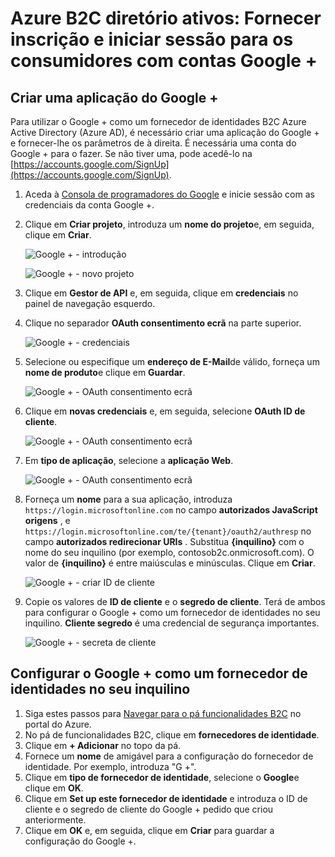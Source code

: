 <properties
    pageTitle="Azure Active B2C de diretório: Configuração Google + | Microsoft Azure"
    description="Fornece inscrição e iniciar sessão para os consumidores com contas Google + nas suas aplicações que são protegidas por Azure Active Directory B2C."
    services="active-directory-b2c"
    documentationCenter=""
    authors="swkrish"
    manager="mbaldwin"
    editor="bryanla"/>

<tags
    ms.service="active-directory-b2c"
    ms.workload="identity"
    ms.tgt_pltfrm="na"
    ms.devlang="na"
    ms.topic="article"
    ms.date="07/24/2016"
    ms.author="swkrish"/>

# <a name="azure-active-directory-b2c-provide-sign-up-and-sign-in-to-consumers-with-google-accounts"></a>Azure B2C diretório ativos: Fornecer inscrição e iniciar sessão para os consumidores com contas Google +

## <a name="create-a-google-application"></a>Criar uma aplicação do Google +

Para utilizar o Google + como um fornecedor de identidades B2C Azure Active Directory (Azure AD), é necessário criar uma aplicação do Google + e fornecer-lhe os parâmetros de à direita. É necessária uma conta do Google + para o fazer. Se não tiver uma, pode acedê-lo na [https://accounts.google.com/SignUp](https://accounts.google.com/SignUp).

1. Aceda à [Consola de programadores do Google](https://console.developers.google.com/) e inicie sessão com as credenciais da conta Google +.
2. Clique em **Criar projeto**, introduza um **nome do projeto**e, em seguida, clique em **Criar**.

    ![Google + - introdução](./media/active-directory-b2c-setup-goog-app/google-get-started.png)

    ![Google + - novo projeto](./media/active-directory-b2c-setup-goog-app/google-new-project.png)

3. Clique em **Gestor de API** e, em seguida, clique em **credenciais** no painel de navegação esquerdo.
4. Clique no separador **OAuth consentimento ecrã** na parte superior.

    ![Google + - credenciais](./media/active-directory-b2c-setup-goog-app/google-add-cred.png)

5. Selecione ou especifique um **endereço de E-Mail**de válido, forneça um **nome de produto**e clique em **Guardar**.

    ![Google + - OAuth consentimento ecrã](./media/active-directory-b2c-setup-goog-app/google-consent-screen.png)

6. Clique em **novas credenciais** e, em seguida, selecione **OAuth ID de cliente**.

    ![Google + - OAuth consentimento ecrã](./media/active-directory-b2c-setup-goog-app/google-add-oauth2-client-id.png)

7. Em **tipo de aplicação**, selecione a **aplicação Web**.

    ![Google + - OAuth consentimento ecrã](./media/active-directory-b2c-setup-goog-app/google-web-app.png)

8. Forneça um **nome** para a sua aplicação, introduza `https://login.microsoftonline.com` no campo **autorizados JavaScript origens** , e `https://login.microsoftonline.com/te/{tenant}/oauth2/authresp` no campo **autorizados redirecionar URIs** . Substitua **{inquilino}** com o nome do seu inquilino (por exemplo, contosob2c.onmicrosoft.com). O valor de **{inquilino}** é entre maiúsculas e minúsculas. Clique em **Criar**.

    ![Google + - criar ID de cliente](./media/active-directory-b2c-setup-goog-app/google-create-client-id.png)

9. Copie os valores de **ID de cliente** e o **segredo de cliente**. Terá de ambos para configurar o Google + como um fornecedor de identidades no seu inquilino. **Cliente segredo** é uma credencial de segurança importantes.

    ![Google + - secreta de cliente](./media/active-directory-b2c-setup-goog-app/google-client-secret.png)

## <a name="configure-google-as-an-identity-provider-in-your-tenant"></a>Configurar o Google + como um fornecedor de identidades no seu inquilino

1. Siga estes passos para [Navegar para o pá funcionalidades B2C](active-directory-b2c-app-registration.md#navigate-to-the-b2c-features-blade) no portal do Azure.
2. No pá de funcionalidades B2C, clique em **fornecedores de identidade**.
3. Clique em **+ Adicionar** no topo da pá.
4. Fornece um **nome** de amigável para a configuração do fornecedor de identidade. Por exemplo, introduza "G +".
5. Clique em **tipo de fornecedor de identidade**, selecione o **Google**e clique em **OK**.
6. Clique em **Set up este fornecedor de identidade** e introduza o ID de cliente e o segredo de cliente do Google + pedido que criou anteriormente.
7. Clique em **OK** e, em seguida, clique em **Criar** para guardar a configuração do Google +.
